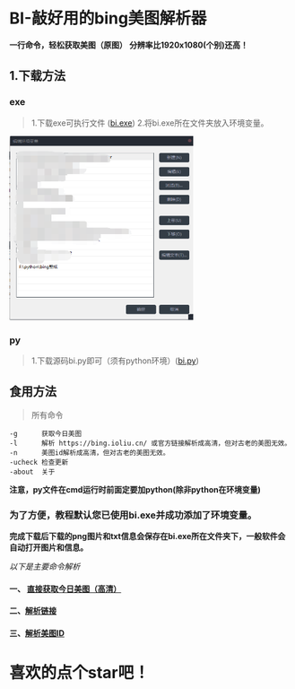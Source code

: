 # BI-敲好用的bing美图解析器
**一行命令，轻松获取美图（原图）**
**分辨率比1920x1080(个别)还高！**


## 1.下载方法
### exe
>1.下载exe可执行文件 ([bi.exe](https://github.com/chinaxwredstone/bi/releases/ "下载"))
2.将bi.exe所在文件夹放入环境变量。
<img src="/img/pathSet.png" width="328" height="328"/>

### py
>1.下载源码bi.py即可（须有python环境）([bi.py](https://github.com/chinaxwredstone/bi/releases/ "下载"))

## 食用方法
>所有命令
```
-g      获取今日美图
-l      解析 https://bing.ioliu.cn/ 或官方链接解析成高清，但对古老的美图无效。  
-n      美图id解析成高清，但对古老的美图无效。
-ucheck 检查更新
-about  关于

```



**注意，py文件在cmd运行时前面定要加python(除非python在环境变量)**  
### 为了方便，教程默认您已使用bi.exe并成功添加了环境变量。
**完成下载后下载的png图片和txt信息会保存在bi.exe所在文件夹下，一般软件会自动打开图片和信息。**

*以下是主要命令解析*
#### 一、 <a href="/useG.md" target="_blank">直接获取今日美图（高清）</a> 

#### 二、<a href="/useL.md" target="_blank">解析链接</a>

#### 三、<a href="/useN.md" target="_blank">解析美图ID</a>





# 喜欢的点个star吧！
